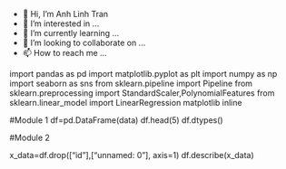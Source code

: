 - 👋 Hi, I’m Anh Linh Tran
- 👀 I’m interested in ...
- 🌱 I’m currently learning ...
- 💞️ I’m looking to collaborate on ...
- 📫 How to reach me ...

<!---
altt1/altt1 is a ✨ special ✨ repository because its `README.md` (this file) appears on your GitHub profile.
You can click the Preview link to take a look at your changes.
--->
import pandas as pd
import matplotlib.pyplot as plt
import numpy as np
import seaborn as sns
from sklearn.pipeline import Pipeline
from sklearn.preprocessing import StandardScaler,PolynomialFeatures
from sklearn.linear_model import LinearRegression
matplotlib inline

#Module 1
df=pd.DataFrame(data)
df.head(5)
df.dtypes()

#Module 2

x_data=df.drop([“id”],[“unnamed: 0”], axis=1)
df.describe(x_data)








